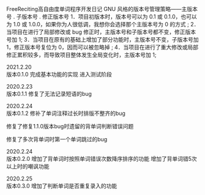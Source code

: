FreeReciting高自由度单词程序开发日记
GNU 风格的版本号管理策略——主版本号 . 子版本号 . 修正版本号
1．项目初版本时，版本号可以为 0.1 或 0.1.0，也可以为 1.0 或 1.0.0，如果你为人很低调，我想你会选择那个主版本号为 0 的方式 ;
2．当项目在进行了局部修改或 bug 修正时，主版本号和子版本号都不变，修正版本号加 1;
3．当项目在原有的基础上增加了部分功能时，主版本号不变，子版本号加 1，修正版本号复位为 0，因而可以被忽略掉 ;
4．当项目在进行了重大修改或局部修正累积较多，而导致项目整体发生全局变化时，主版本号加 1;

2021.2.20 	
版本0.1.0
完成基本功能的实现
进入测试阶段

2020.2.23		
版本0.1.1
修复了无法记录短语的bug

2020.2.24		
版本0.1.2
修补了单词注释过长时排版不整齐的bug 

修复了修复1.1.0版本bug时遗留的背单词判断错误问题

修复了多次背单词时第一个单词跳过的bug

2020.2.24		
版本0.2.0
增加了背单词时按照单词错误次数降序排序的功能
增加了背单词错5次以上时的嘲讽功能
	
2020.2.25  
版本0.3.0
增加了判断单词是否重复录入的功能

